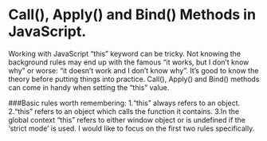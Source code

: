 # Call(), Apply() and Bind() Methods in JavaScript.

Working with JavaScript “this” keyword can be tricky. Not knowing the background rules may end up with the famous “it works, but I don’t know why” or worse: “it doesn’t work and I don’t know why”. It’s good to know the theory before putting things into practice. Call(), Apply() and Bind() methods can come in handy when setting the “this” value.

###Basic rules worth remembering:
1.“this” always refers to an object.
2.“this” refers to an object which calls the function it contains.
3.In the global context “this” refers to either window object or is undefined if the ‘strict mode’ is used.
I would like to focus on the first two rules specifically.


